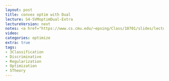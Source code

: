 ```yaml
---
layout: post
title: convex optim with Dual
lecture: S4-SVMoptimDual-Extra
lectureVersion: next
notes: <a href="https://www.cs.cmu.edu/~epxing/Class/10701/slides/lecture16-VC.pdf"> VC Theory </a>
video:  
categories: optimize
extra: true
tags:
- 3Classification
- Discriminative
- Regularization
- Optimization
- 5Theory
---
```

